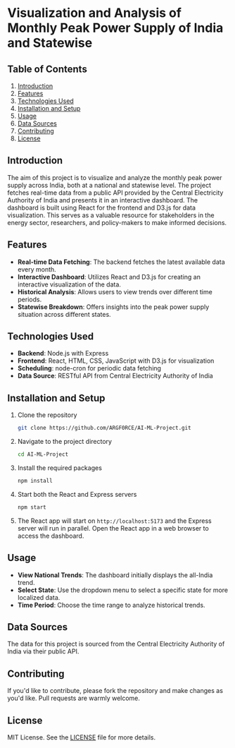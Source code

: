 # Visualization and Analysis of Monthly Peak Power Supply of India and Statewise

## Table of Contents

1. [Introduction](#introduction)
2. [Features](#features)
3. [Technologies Used](#technologies-used)
4. [Installation and Setup](#installation-and-setup)
5. [Usage](#usage)
6. [Data Sources](#data-sources)
7. [Contributing](#contributing)
8. [License](#license)

## Introduction

The aim of this project is to visualize and analyze the monthly peak power supply across India, both at a national and statewise level. The project fetches real-time data from a public API provided by the Central Electricity Authority of India and presents it in an interactive dashboard. The dashboard is built using React for the frontend and D3.js for data visualization. This serves as a valuable resource for stakeholders in the energy sector, researchers, and policy-makers to make informed decisions.

## Features

- **Real-time Data Fetching**: The backend fetches the latest available data every month.
- **Interactive Dashboard**: Utilizes React and D3.js for creating an interactive visualization of the data.
- **Historical Analysis**: Allows users to view trends over different time periods.
- **Statewise Breakdown**: Offers insights into the peak power supply situation across different states.

## Technologies Used

- **Backend**: Node.js with Express
- **Frontend**: React, HTML, CSS, JavaScript with D3.js for visualization
- **Scheduling**: node-cron for periodic data fetching
- **Data Source**: RESTful API from Central Electricity Authority of India

## Installation and Setup

1. Clone the repository
    ```bash
    git clone https://github.com/ARGF0RCE/AI-ML-Project.git
    ```

2. Navigate to the project directory
    ```bash
    cd AI-ML-Project
    ```

3. Install the required packages
    ```bash
    npm install
    ```

4. Start both the React and Express servers
    ```bash
    npm start
    ```

5. The React app will start on `http://localhost:5173` and the Express server will run in parallel. Open the React app in a web browser to access the dashboard.

## Usage

- **View National Trends**: The dashboard initially displays the all-India trend.
- **Select State**: Use the dropdown menu to select a specific state for more localized data.
- **Time Period**: Choose the time range to analyze historical trends.

## Data Sources

The data for this project is sourced from the Central Electricity Authority of India via their public API.

## Contributing

If you'd like to contribute, please fork the repository and make changes as you'd like. Pull requests are warmly welcome.

## License

MIT License. See the [LICENSE](LICENSE.md) file for more details.
